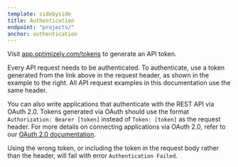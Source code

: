 ```yaml
---
template: sidebyside
title: Authentication
endpoint: "projects/"
anchor: authentication
---
```

<div class="lego-attention lego-attention--warning push--bottom">Visit <a target="_blank" href="https://app.optimizely.com/tokens">app.optimizely.com/tokens</a> to generate an API token.</div>

Every API request needs to be authenticated. To authenticate, use a token generated from the link above in the request header, as shown in the example to the right. All API request examples in this documentation use the same header.

You can also write applications that authenticate with the REST API via OAuth 2.0. Tokens generated via OAuth should use the format `Authorization: Bearer [token]` instead of `Token: [token]` as the request header. For more details on connecting applications via OAuth 2.0, refer to our [OAuth 2.0 documentation](#oauth).

Using the wrong token, or including the token in the request body rather than the header, will fail with error `Authentication Failed`.
